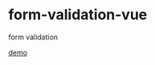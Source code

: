 # form-validation-vue
form validation

[demo](https://hartag96.github.io/form-validation-vue/index.html)
